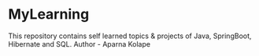 # MyLearning
This repository contains self learned topics &amp; projects of Java, SpringBoot, Hibernate and SQL.
Author - Aparna Kolape
